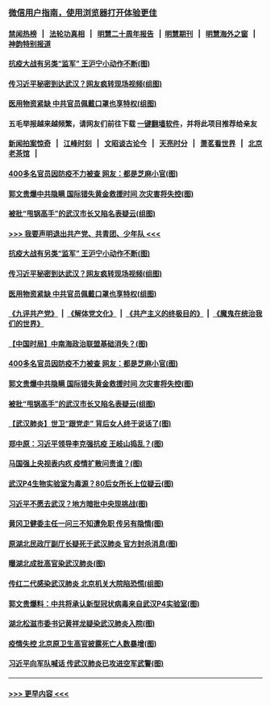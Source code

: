 ### [微信用户指南，使用浏览器打开体验更佳](https://github.com/gfw-breaker/banned-news1/blob/master/indexes/wechat-guide.md?t=0)
#### [禁闻热榜](热点新闻.md?t=0)  &nbsp;&nbsp;|&nbsp;&nbsp; [法轮功真相](https://github.com/gfw-breaker/truth/blob/master/README.md?t=0) &nbsp;&nbsp;|&nbsp;&nbsp; [明慧二十周年报告](https://github.com/gfw-breaker/mh-reports/blob/master/README.md?t=0) &nbsp;&nbsp;|&nbsp;&nbsp;[明慧期刊](https://github.com/gfw-breaker/mh-qikan) &nbsp;&nbsp;|&nbsp;&nbsp; [明慧海外之窗](https://github.com/gfw-breaker/mh-news/blob/master/README.md?t=0) &nbsp;&nbsp;|&nbsp;&nbsp; [神韵特别报道](https://github.com/gfw-breaker/mh-news/blob/master/shenyun.md?t=0)
#### [抗疫大战有另类“监军” 王沪宁小动作不断(图)](../pages/p2/921771.md?t=02040002) 
#### [传习近平秘密到达武汉？网友疯转现场视频(组图)](../pages/p2/921775.md?t=02040002) 
#### [医用物资紧缺 中共官员佩戴口罩也享特权(组图)](../pages/p2/921786.md?t=02040002) 
#### 五毛举报越来越频繁，请网友们前往下载 [一键翻墙软件](https://github.com/gfw-breaker/ssr-accounts)，并将此项目推荐给亲友
#### [新闻拍案惊奇](https://github.com/gfw-breaker/banned-news1/blob/master/pages/link4.md) &nbsp;&nbsp;|&nbsp;&nbsp; [江峰时刻](https://github.com/gfw-breaker/banned-news1/blob/master/pages/link4.md) &nbsp;&nbsp;|&nbsp;&nbsp; [文昭谈古论今](https://github.com/gfw-breaker/banned-news1/blob/master/pages/link4.md) &nbsp;&nbsp;|&nbsp;&nbsp; [天亮时分](https://github.com/gfw-breaker/banned-news1/blob/master/pages/link4.md) &nbsp;&nbsp;|&nbsp;&nbsp; [萧茗看世界](https://github.com/gfw-breaker/banned-news1/blob/master/pages/link4.md) &nbsp;&nbsp;|&nbsp;&nbsp; [北京老茶馆](https://github.com/gfw-breaker/banned-news1/blob/master/pages/link4.md) &nbsp;&nbsp;|&nbsp;&nbsp; 
#### [400多名官员因防疫不力被查 网友：都是芝麻小官(图)](../pages/p2/921679.md?t=02040002) 
#### [郭文贵爆中共隐瞒 国际错失黄金救援时间 次灾害将失控(图)](../pages/p2/921686.md?t=02040002) 
#### [被批“甩锅高手”的武汉市长又陷名表疑云(组图)](../pages/p2/921670.md?t=02040002) 
#### [>>> 我要声明退出共产党、共青团、少年队 <<<](https://github.com/begood0513/goodnews/blob/master/quit/letter.md) 
#### [抗疫大战有另类“监军” 王沪宁小动作不断(图)](../pages/p2/921771.md?t=02040002) 
#### [传习近平秘密到达武汉？网友疯转现场视频(组图)](../pages/p2/921775.md?t=02040002) 
#### [医用物资紧缺 中共官员佩戴口罩也享特权(组图)](../pages/p2/921786.md?t=02040002) 
#### [《九评共产党》](https://github.com/begood0513/9ping.md/blob/master/README.md) &nbsp;|&nbsp; [《解体党文化》](../../../../jtdwh.md/blob/master/README.md)  &nbsp;|&nbsp; [《共产主义的终极目的》](../../../../gczydzjmd.md/blob/master/README.md) &nbsp;|&nbsp; [《魔鬼在统治我们的世界》](../../../../mgztzwmdsj.md/blob/master/README.md) 
#### [【中国时局】中南海政治联盟基础消失？(图)](../pages/p2/921687.md?t=02040002) 
#### [400多名官员因防疫不力被查 网友：都是芝麻小官(图)](../pages/p2/921679.md?t=02040002) 
#### [郭文贵爆中共隐瞒 国际错失黄金救援时间 次灾害将失控(图)](../pages/p2/921686.md?t=02040002) 
#### [被批“甩锅高手”的武汉市长又陷名表疑云(组图)](../pages/p2/921670.md?t=02040002) 
#### [【武汉肺炎】世卫“跟党走” 背后女人终于说话了(图)](../pages/p2/921664.md?t=02040002) 
#### [郑中原：习近平领导李克强抗疫 王岐山捣乱？(图)](../pages/p2/921616.md?t=02040002) 
#### [马国强上央视表内疚 疫情扩散问责谁？(图)](../pages/p2/921606.md?t=02040002) 
#### [武汉P4生物实验室为毒源？80后女所长上位疑云(图)](../pages/p2/921542.md?t=02040002) 
#### [习近平不愿去武汉？地方暗批中央现挑战(图)](../pages/p2/921569.md?t=02040002) 
#### [黄冈卫健委主任一问三不知遭免职 传另有隐情(图)](../pages/p2/921478.md?t=02040002) 
#### [原湖北民政厅副厅长疑死于武汉肺炎 官方封杀消息(图)](../pages/p2/921518.md?t=02040002) 
#### [曝湖北成批高官染武汉肺炎(图)](../pages/p2/921469.md?t=02040002) 
#### [传红二代感染武汉肺炎 北京机关大院陷恐慌(组图)](../pages/p2/921463.md?t=02040002) 
#### [郭文贵爆料：中共将承认新型冠状病毒来自武汉P4实验室(图)](../pages/p2/921454.md?t=02040002) 
#### [湖北松滋市委书记黄祥龙疑染武汉肺炎入院(图)](../pages/p2/921451.md?t=02040002) 
#### [疫情失控 北京原卫生高官披露死亡人数暴增(图)](../pages/p2/921434.md?t=02040002) 
#### [习近平向军队喊话 传武汉肺炎已攻进空军武警(图)](../pages/p2/921418.md?t=02040002) 

----
#### [ >>> 更早内容 <<< ](../indexes/p2-earlier.md)
